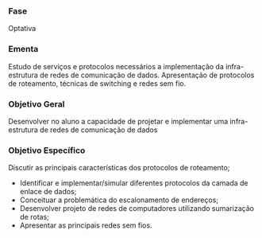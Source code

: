### Fase
Optativa

### Ementa
Estudo de serviços e protocolos necessários a implementação da infra-estrutura de redes de comunicação de dados.
Apresentação de protocolos de roteamento, técnicas de switching e redes sem fio.

### Objetivo Geral
Desenvolver no aluno a capacidade de projetar e implementar uma infra-estrutura de redes de comunicação de dados

### Objetivo Específico
Discutir as principais características dos protocolos de roteamento;
- Identificar e implementar/simular diferentes protocolos da camada de enlace de dados;
- Conceituar a problemática do escalonamento de endereços;
- Desenvolver projeto de redes de computadores utilizando sumarização de rotas;
- Apresentar as principais redes sem fios.